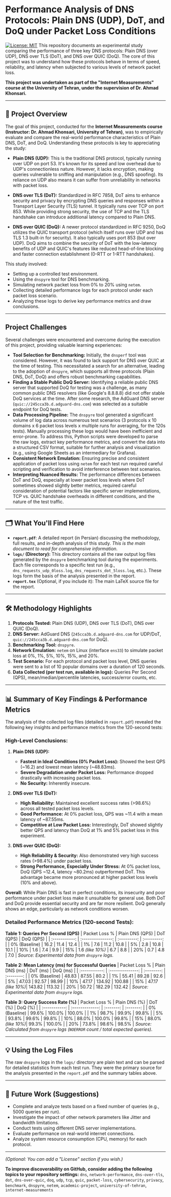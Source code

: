 # Performance Analysis of DNS Protocols: Plain DNS (UDP), DoT, and DoQ under Packet Loss Conditions

[![License: MIT](https://img.shields.io/badge/License-MIT-yellow.svg)](https://opensource.org/licenses/MIT) This repository documents an experimental study comparing the performance of three key DNS protocols: Plain DNS (over UDP), DNS over TLS (DoT), and DNS over QUIC (DoQ). The core of this project was to understand how these protocols behave in terms of speed, reliability, and latency when subjected to various levels of network packet loss.

**This project was undertaken as part of the "Internet Measurements" course at the University of Tehran, under the supervision of Dr. Ahmad Khonsari.**

---

## 🚀 Project Overview

The goal of this project, conducted for the **Internet Measurements course (Instructor: Dr. Ahmad Khonsari, University of Tehran)**, was to empirically evaluate and compare the real-world performance characteristics of Plain DNS, DoT, and DoQ. Understanding these protocols is key to appreciating the study:

* **Plain DNS (UDP):** This is the traditional DNS protocol, typically running over UDP on port 53. It's known for its speed and low overhead due to UDP's connectionless nature. However, it lacks encryption, making queries vulnerable to sniffing and manipulation (e.g., DNS spoofing). Its reliance on UDP also means it can suffer from unreliability in networks with packet loss.

* **DNS over TLS (DoT):** Standardized in RFC 7858, DoT aims to enhance security and privacy by encrypting DNS queries and responses within a Transport Layer Security (TLS) tunnel. It typically runs over TCP on port 853. While providing strong security, the use of TCP and the TLS handshake can introduce additional latency compared to Plain DNS.

* **DNS over QUIC (DoQ):** A newer protocol standardized in RFC 9250, DoQ utilizes the QUIC transport protocol (which itself runs over UDP and has TLS 1.3 built-in for security). It also typically uses port 853 (but over UDP). DoQ aims to combine the security of DoT with the low-latency benefits of UDP and QUIC's features like reduced head-of-line blocking and faster connection establishment (0-RTT or 1-RTT handshakes).

This study involved:
* Setting up a controlled test environment.
* Using the `dnspyre` tool for DNS benchmarking.
* Simulating network packet loss from 0% to 20% using `netem`.
* Collecting detailed performance logs for each protocol under each packet loss scenario.
* Analyzing these logs to derive key performance metrics and draw conclusions.

---

## Project Challenges

Several challenges were encountered and overcome during the execution of this project, providing valuable learning experiences:

* **Tool Selection for Benchmarking:** Initially, the `dnsperf` tool was considered. However, it was found to lack support for DNS over QUIC at the time of testing. This necessitated a search for an alternative, leading to the adoption of `dnspyre`, which supports all three protocols (Plain DNS, DoT, DoQ) and offers robust benchmarking capabilities.
* **Finding a Stable Public DoQ Server:** Identifying a reliable public DNS server that supported DoQ for testing was a challenge, as many common public DNS resolvers (like Google's 8.8.8.8) did not offer stable DoQ services at the time. After some research, the AdGuard DNS server (`quic://245cca3b.d.adguard-dns.com`) was selected as a suitable endpoint for DoQ tests.
* **Data Processing Pipeline:** The `dnspyre` tool generated a significant volume of log data across numerous test scenarios (3 protocols x 10 domains x 6 packet loss levels x multiple runs for averaging, for the 120s tests). Manually processing these logs would have been inefficient and error-prone. To address this, Python scripts were developed to parse the raw logs, extract key performance metrics, and convert the data into a structured CSV format, suitable for further analysis and visualization (e.g., using Google Sheets as an intermediary for Grafana).
* **Consistent Network Emulation:** Ensuring precise and consistent application of packet loss using `netem` for each test run required careful scripting and verification to avoid interference between test scenarios.
* **Interpreting Nuanced Results:** The performance differences between DoT and DoQ, especially at lower packet loss levels where DoT sometimes showed slightly better metrics, required careful consideration of potential factors like specific server implementations, TCP vs. QUIC handshake overheads in different conditions, and the nature of the test traffic.

---

## 🗂️ What You'll Find Here

* **`report.pdf`**: A detailed report (in Persian) discussing the methodology, full results, and in-depth analysis of this study. *This is the main document to read for comprehensive information.*
* **`logs/` (Directory):** This directory contains all the raw output log files generated by the `dnspyre` benchmarking tool during the experiments. Each file corresponds to a specific test run (e.g., `dns_requests_udp_0loss.log`, `dns_requests_dot_5loss.log`, etc.). These logs form the basis of the analysis presented in the report.
* **`report.tex`** (Optional, if you include it): The main LaTeX source file for the report.

---

## 🛠️ Methodology Highlights

1.  **Protocols Tested:** Plain DNS (UDP), DNS over TLS (DoT), DNS over QUIC (DoQ).
2.  **DNS Server:** AdGuard DNS (`245cca3b.d.adguard-dns.com` for UDP/DoT, `quic://245cca3b.d.adguard-dns.com` for DoQ).
3.  **Benchmarking Tool:** `dnspyre`.
4.  **Network Emulation:** `netem` on Linux (interface `ens33`) to simulate packet loss at 0%, 1%, 5%, 10%, 15%, and 20%.
5.  **Test Scenario:** For each protocol and packet loss level, DNS queries were sent to a list of 10 popular domains over a duration of 120 seconds.
6.  **Data Collected (per test run, available in logs):** Queries Per Second (QPS), mean/median/percentile latencies, success/error counts, etc.

---

## 📊 Summary of Key Findings & Performance Metrics

The analysis of the collected log files (detailed in `report.pdf`) revealed the following key insights and performance metrics from the 120-second tests:

### High-Level Conclusions:

1.  **Plain DNS (UDP):**
    * **Fastest in Ideal Conditions (0% Packet Loss):** Showed the best QPS (~16.2) and lowest mean latency (~48.83ms).
    * **Severe Degradation under Packet Loss:** Performance dropped drastically with increasing packet loss.
    * **No Security:** Inherently insecure.

2.  **DNS over TLS (DoT):**
    * **High Reliability:** Maintained excellent success rates (>98.6%) across all tested packet loss levels.
    * **Good Performance:** At 0% packet loss, QPS was ~11.4 with a mean latency of ~87.55ms.
    * **Competitive at Low Packet Loss:** Interestingly, DoT showed slightly better QPS and latency than DoQ at 1% and 5% packet loss in this experiment.

3.  **DNS over QUIC (DoQ):**
    * **High Reliability & Security:** Also demonstrated very high success rates (>98.4%) under packet loss.
    * **Strong Performance, Especially Under Stress:** At 0% packet loss, DoQ (QPS ~12.4, latency ~80.2ms) outperformed DoT. This advantage became more pronounced at higher packet loss levels (10% and above).

**Overall:** While Plain DNS is fast in perfect conditions, its insecurity and poor performance under packet loss make it unsuitable for general use. Both DoT and DoQ provide essential security and are far more resilient. DoQ generally shows an edge, particularly as network conditions worsen.

### Detailed Performance Metrics (120-second Tests):

**Table 1: Queries Per Second (QPS)**
| Packet Loss % | Plain DNS (QPS) | DoT (QPS) | DoQ (QPS) |
| :-----------: | :---------------: | :---------: | :---------: |
| 0% (Baseline) | 16.2              | 11.4        | 12.4        |
| 1%            | 7.6               | 11.2        | 10.8        |
| 5%            | 2.8               | 10.8        | 10.1        |
| 10%           | 1.6               | 7.4         | 9.9         |
| 15%           | 1.6 *(like 10%)* | 6.7         | 8.8         |
| 20%           | 0.7               | 4.8         | 7.0         |
*Source: Experimental data from `dnspyre` logs.*

**Table 2: Mean Latency (ms) for Successful Queries**
| Packet Loss % | Plain DNS (ms) | DoT (ms) | DoQ (ms) |
| :-----------: | :--------------: | :--------: | :--------: |
| 0% (Baseline) | 48.83            | 87.55      | 80.2       |
| 1%            | 55.41            | 89.28      | 92.6       |
| 5%            | 47.03            | 92.57      | 98.99      |
| 10%           | 47.17            | 134.92     | 100.88     |
| 15%           | 47.17 *(like 10%)*| 143.82     | 113.32     |
| 20%           | 50.72            | 182.29     | 132.42     |
*Source: Experimental data from `dnspyre` logs.*

**Table 3: Query Success Rate (%)**
| Packet Loss % | Plain DNS (%) | DoT (%)   | DoQ (%)   |
| :-----------: | :-------------: | :-------: | :-------: |
| 0% (Baseline) | 99.6%           | 100.0%    | 100.0%    |
| 1%            | 98.7%           | 99.9%     | 99.8%     |
| 5%            | 93.8%           | 99.6%     | 99.8%     |
| 10%           | 88.0%           | 100.0%    | 99.8%     |
| 15%           | 88.0% *(like 10%)*| 99.3%     | 100.0%    |
| 20%           | 73.8%           | 98.6%     | 98.5%     |
*Source: Calculated from `dnspyre` logs (`NOERROR` count / total expected queries).*

---

## 💡 Using the Log Files

The raw `dnspyre` logs in the `logs/` directory are plain text and can be parsed for detailed statistics from each test run. They were the primary source for the analysis presented in the `report.pdf` and the summary tables above.

---

## 🌱 Future Work (Suggestions)

* Complete and analyze tests based on a fixed number of queries (e.g., 5000 queries per run).
* Investigate the impact of other network parameters like Jitter and bandwidth limitations.
* Conduct tests using different DNS server implementations.
* Evaluate performance on real-world internet connections.
* Analyze system resource consumption (CPU, memory) for each protocol.

---

*(Optional: You can add a "License" section if you wish.)*

**To improve discoverability on GitHub, consider adding the following topics to your repository settings:**
`dns`, `network-performance`, `dns-over-tls`, `dot`, `dns-over-quic`, `doq`, `udp`, `tcp`, `quic`, `packet-loss`, `cybersecurity`, `privacy`, `benchmark`, `dnspyre`, `netem`, `academic-project`, `university-of-tehran`, `internet-measurements`
